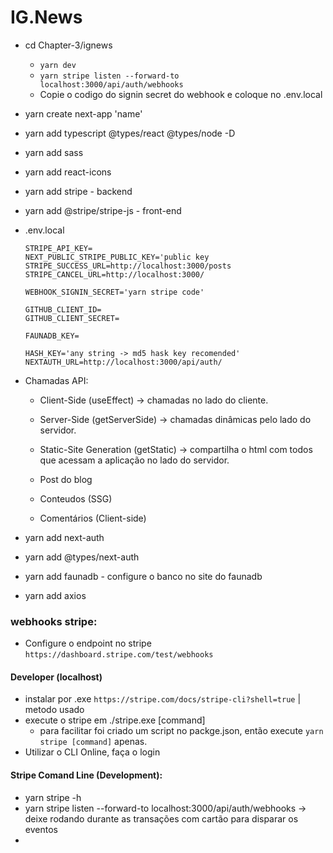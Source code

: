 # IG.News

* cd Chapter-3/ignews
  * ``yarn dev``
  * ``yarn stripe listen --forward-to localhost:3000/api/auth/webhooks``
  * Copie o codigo do signin secret do webhook e coloque no .env.local



* yarn create next-app 'name'

* yarn add typescript @types/react @types/node -D

* yarn add sass

* yarn add react-icons

* yarn add stripe - backend
* yarn add @stripe/stripe-js - front-end
* .env.local 
  ```
  STRIPE_API_KEY=
  NEXT_PUBLIC_STRIPE_PUBLIC_KEY='public key
  STRIPE_SUCCESS_URL=http://localhost:3000/posts
  STRIPE_CANCEL_URL=http://localhost:3000/

  WEBHOOK_SIGNIN_SECRET='yarn stripe code'

  GITHUB_CLIENT_ID=
  GITHUB_CLIENT_SECRET=

  FAUNADB_KEY=

  HASH_KEY='any string -> md5 hask key recomended'
  NEXTAUTH_URL=http://localhost:3000/api/auth/
  ```


* Chamadas API:
  * Client-Side (useEffect) -> chamadas no lado do cliente.
  * Server-Side (getServerSide) -> chamadas dinâmicas pelo lado do servidor.
  * Static-Site Generation (getStatic) -> compartilha o html com todos que acessam a aplicação no lado do servidor.


  * Post do blog
  * Conteudos (SSG)
  * Comentários (Client-side)

* yarn add next-auth
* yarn add @types/next-auth

* yarn add faunadb - configure o banco no site do faunadb

* yarn add axios

### webhooks stripe:
* Configure o endpoint no stripe `https://dashboard.stripe.com/test/webhooks`

#### Developer (localhost)
* instalar por .exe `https://stripe.com/docs/stripe-cli?shell=true` | metodo usado
* execute o stripe em ./stripe.exe [command]
  * para facilitar foi criado um script no packge.json, então execute ``yarn stripe [command]`` apenas.
* Utilizar o CLI Online, faça o login

#### Stripe Comand Line (Development):
  * yarn stripe -h
  * yarn stripe listen --forward-to localhost:3000/api/auth/webhooks -> deixe rodando durante as transações com cartão para disparar os eventos
  * 